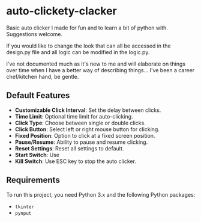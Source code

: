 # auto-clickety-clacker
Basic auto clicker I made for fun and to learn a bit of python with.
Suggestions welcome.

If you would like to change the look that can all be accessed in the design.py file and all logic can be modified in the logic.py.

I've not documented much as it's new to me and will elaborate on things over time when I have a better way of describing things... I've been a career chef/kitchen hand, be gentle.

## Default Features

- **Customizable Click Interval**: Set the delay between clicks.
- **Time Limit**: Optional time limit for auto-clicking.
- **Click Type**: Choose between single or double clicks.
- **Click Button**: Select left or right mouse button for clicking.
- **Fixed Position**: Option to click at a fixed screen position.
- **Pause/Resume**: Ability to pause and resume clicking.
- **Reset Settings**: Reset all settings to default.
- **Start Switch**: Use
- **Kill Switch**: Use ESC key to stop the auto clicker.

## Requirements

To run this project, you need Python 3.x and the following Python packages:

- `tkinter`
- `pynput`

